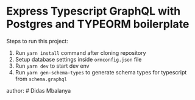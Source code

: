 # Express Typescript GraphQL with Postgres and TYPEORM boilerplate

Steps to run this project:

1. Run `yarn install` command after cloning repository
2. Setup database settings inside `ormconfig.json` file
3. Run `yarn dev` to start dev env
4. Run `yarn gen-schema-types` to generate schema types for typescript from `schema.graphql`

author: # Didas Mbalanya

